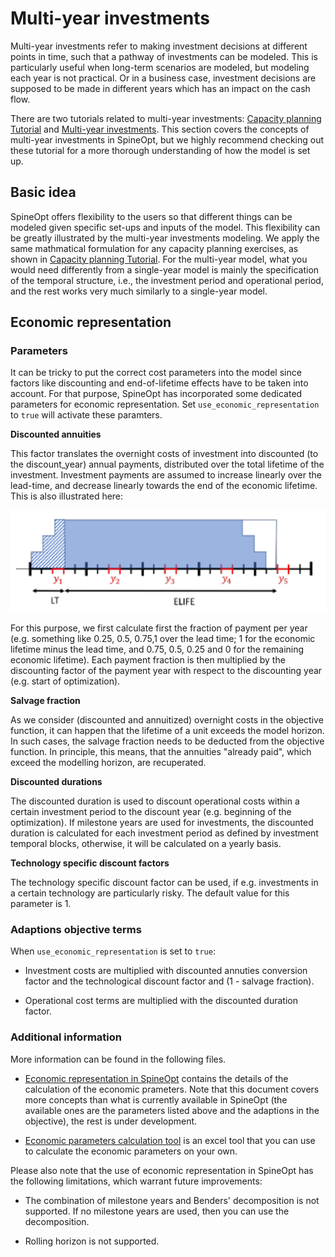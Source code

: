 # Multi-year investments

Multi-year investments refer to making investment decisions at different points in time, such that a pathway of investments can be modeled. This is particularly useful when long-term scenarios are modeled, but modeling each year is not practical. Or in a business case, investment decisions are supposed to be made in different years which has an impact on the cash flow.

There are two tutorials related to multi-year investments: [Capacity planning Tutorial](https://spine-tools.github.io/SpineOpt.jl/latest/tutorial/capacity_planning/) and [Multi-year investments](https://spine-tools.github.io/SpineOpt.jl/latest/tutorial/capacity_planning/#Multi-year-investments). This section covers the concepts of multi-year investments in SpineOpt, but we highly recommend checking out these tutorial for a more thorough understanding of how the model is set up.

## Basic idea

SpineOpt offers flexibility to the users so that different things can be modeled given specific set-ups and inputs of the model. This flexibility can be greatly illustrated by the multi-year investments modeling. We apply the same mathmatical formulation for any capacity planning exercises, as shown in [Capacity planning Tutorial](https://spine-tools.github.io/SpineOpt.jl/latest/tutorial/capacity_planning/). For the multi-year model, what you would need differently from a single-year model is mainly the specification of the temporal structure, i.e., the investment period and operational period, and the rest works very much similarly to a single-year model.

## Economic representation

### Parameters
It can be tricky to put the correct cost parameters into the model since factors like discounting and end-of-lifetime effects have to be taken into account. For that purpose, SpineOpt has incorporated some dedicated parameters for economic representation. Set `use_economic_representation` to `true` will activate these paramters.

**Discounted annuities**

This factor translates the overnight costs of investment into discounted (to the discount_year) annual payments, distributed over the total lifetime of the investment. Investment payments are assumed to increase linearly over the lead-time, and decrease linearly towards the end of the economic lifetime. This is also illustrated here:

![image](figs_multi-year/discounted_annuities.png)

For this purpose, we first calculate first the fraction of payment per year (e.g. something like 0.25, 0.5, 0.75,1 over the lead time; 1 for the economic lifetime minus the lead time, and 0.75, 0.5, 0.25 and 0 for the remaining economic lifetime). Each payment fraction is then multiplied by the discounting factor of the payment year with respect to the discounting year (e.g. start of optimization).

**Salvage fraction**

As we consider (discounted and annuitized) overnight costs in the objective function, it can happen that the lifetime of a unit exceeds the model horizon. In such cases, the salvage fraction needs to be deducted from the objective function. In principle, this means, that the annuities "already paid", which exceed the modelling horizon, are recuperated.

**Discounted durations**

The discounted duration is used to discount operational costs within a certain investment period to the discount year (e.g. beginning of the optimization). If milestone years are used for investments, the discounted duration is calculated for each investment period as defined by investment temporal blocks, otherwise, it will be calculated on a yearly basis.

**Technology specific discount factors**

The technology specific discount factor can be used, if e.g. investments in a certain technology are particularly risky. The default value for this parameter is 1.

### Adaptions objective terms

When `use_economic_representation` is set to `true`:

- Investment costs are multiplied with discounted annuties conversion factor and the technological discount factor and (1 - salvage fraction).

- Operational cost terms are multiplied with the discounted duration factor.

### Additional information

More information can be found in the following files.

- [Economic representation in SpineOpt](https://github.com/Spine-project/SpineOpt.jl/files/9130471/Spine_invest.3.pdf) contains the details of the calculation of the economic prameters. Note that this document covers more concepts than what is currently available in SpineOpt (the available ones are the parameters listed above and the adaptions in the objective), the rest is under development.

- [Economic parameters calculation tool](https://github.com/Spine-project/SpineOpt.jl/files/9130469/parameter_illustration.2.xlsx) is an excel tool that you can use to calculate the economic parameters on your own.

Please also note that the use of economic representation in SpineOpt has the following limitations, which warrant future improvements:

- The combination of milestone years and Benders' decomposition is not supported. If no milestone years are used, then you can use the decomposition.

- Rolling horizon is not supported.
